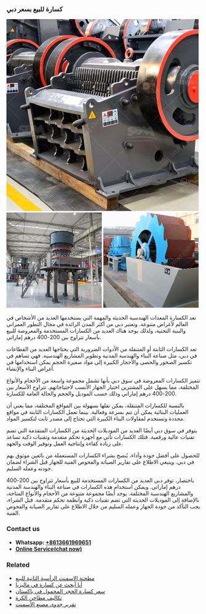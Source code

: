 <h3>كسارة للبيع بسعر دبي</h3><img src='1701853215.jpg' alt=''><p>تعد الكسارة المعدات الهندسية الحديثة والمهمة التي يستخدمها العديد من الأشخاص في العالم لأغراض متنوعة. وتعتبر دبي من أكثر المدن الرائدة في مجال التطور العمراني والبنية التحتية، ولذلك يوجد هناك العديد من الكسارات المستخدمة والمعروضة للبيع بأسعار تتراوح بين 200-400 درهم إماراتي.</p><p>تعد الكسارات الثابتة أو المتنقلة من الأدوات الضرورية التي يحتاجها العديد من القطاعات في دبي، مثل صناعة البناء والهندسة المدنية وتطوير المشاريع الهندسية. فهي تساهم في تكسير الصخور والحصى والأحجار الكبيرة إلى مواد صغيرة الحجم يمكن استخدامها في أغراض البناء والإنشاء.</p><p>تتميز الكسارات المعروضة في سوق دبي بأنها تشمل مجموعة واسعة من الأحجام والأنواع المختلفة، مما يسهل على المشترين اختيار الجهاز الأنسب لاحتياجاتهم. تتراوح الأسعار بين 200-400 درهم إماراتي وذلك حسب الموديل والحجم والحالة العامة للكسارة.</p><p>بالنسبة للكسارات المتنقلة، يمكن نقلها بسهولة بين المواقع المختلفة، مما يعني أن العمليات البنائية يمكن أن تتم بسرعة وفعالية. بينما تعمل الكسارات الثابتة في مواقع محددة وتستخدم لمقاولات البناء الكبيرة التي تحتاج إلى مصدر ثابت لتكسير المواد.</p><p>يتوفر في سوق دبي أيضًا العديد من الموديلات الحديثة من الكسارات المتقدمة التي تضم تقنيات عالية ورقمية. فتلك الكسارات تأتي مع أجهزة تحكم متقدمة وتقنيات ذكية تساعد على زيادة كفاءة وإنتاجية العمل وتوفير الوقت والجهد.</p><p>للحصول على أفضل جودة وأداء، يُنصح بشراء الكسارات المستعملة من بائعين موثوق بهم في دبي. وينبغي الاطلاع على تقارير الصيانة والفحوص الفنية للجهاز قبل الشراء لضمان جودته وعمله السليم.</p><p>باختصار، توفر دبي العديد من الكسارات المستخدمة للبيع بأسعار تتراوح بين 200-400 درهم إماراتي. ويمكن استخدام هذه الكسارات في صناعة البناء والهندسة المدنية والمشاريع الهندسية المختلفة. يوجد أيضًا مجموعة متنوعة من الأحجام والأنواع المتاحة، بالإضافة إلى الموديلات الحديثة التي تضم تقنيات ذكية وأنظمة تحكم متقدمة. قبل الشراء، يجب التأكد من جودة الجهاز وعمله السليم من خلال الاطلاع على تقارير الصيانة والفحوص الفنية.</p><h3>Contact us</h3><ul><li><strong>Whatsapp:&nbsp;<a href="https://wa.me/8613661969651">+8613661969651</a></strong></li><li><a href="https://swt.shibang-china.com/?git&amp;zhl&amp;كسارة للبيع بسعر دبي"><strong>Online Service(chat now)</strong></a></li></ul><h3>Related</h3><ul><li><a href='مطحنة الاسمنت الرأسية الثانية للبيع.md'>مطحنة الاسمنت الرأسية الثانية للبيع</a></li><li><a href='أنا أبحث عن كسارة في ماليزيا.md'>أنا أبحث عن كسارة في ماليزيا</a></li><li><a href='سعر كسارة الحجر المحمول في باكستان.md'>سعر كسارة الحجر المحمول في باكستان</a></li><li><a href='تكاليف مطاحن الكرة.md'>تكاليف مطاحن الكرة</a></li><li><a href='تقرير جدوى مصنع الأسمنت.md'>تقرير جدوى مصنع الأسمنت</a></li></ul>